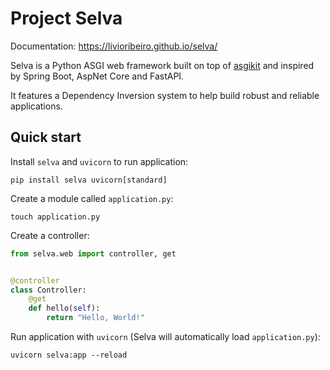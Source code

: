# Project Selva

Documentation: https://livioribeiro.github.io/selva/

Selva is a Python ASGI web framework built on top of [asgikit](https://github.com/livioribeiro/asgikit)
and inspired by Spring Boot, AspNet Core and FastAPI.

It features a Dependency Inversion system to help build robust and reliable applications.

## Quick start

Install `selva` and `uvicorn` to run application:

```shell
pip install selva uvicorn[standard]
```

Create a module called `application.py`:

```shell
touch application.py
```

Create a controller:

```python
from selva.web import controller, get


@controller
class Controller:
    @get
    def hello(self):
        return "Hello, World!"
```

Run application with `uvicorn` (Selva will automatically load `application.py`):

```shell
uvicorn selva:app --reload
```
